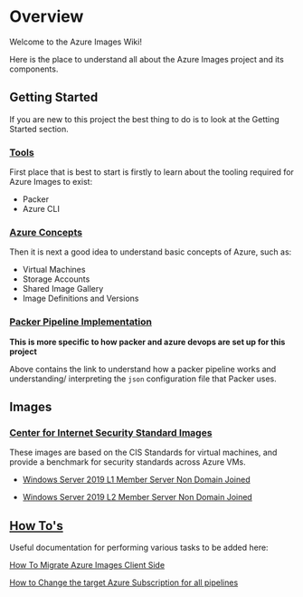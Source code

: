 # Overview

Welcome to the Azure Images Wiki!

Here is the place to understand all about the Azure Images project and its components.

## Getting Started
If you are new to this project the best thing to do is to look at the Getting Started section.

### [Tools](/Azure-Images/Getting-Started/Tools)

First place that is best to start is firstly to learn about the tooling required for Azure Images to exist:

* Packer 
* Azure CLI

### [Azure Concepts](/Azure-Images/Getting-Started/Azure-Concepts)

Then it is next a good idea to understand basic concepts of Azure, such as: 

* Virtual Machines
* Storage Accounts
* Shared Image Gallery
* Image Definitions and Versions

### [Packer Pipeline Implementation](/Azure-Images/Getting-Started/Packer-Pipeline-Implementation)
**This is more specific to how packer and azure devops are set up for this project**

Above contains the link to understand how a packer pipeline works and understanding/ interpreting the `json` configuration file that Packer uses.



## Images

### [Center for Internet Security Standard Images](/Azure-Images/Images/Center-for-Internet-Security-Standard-Images)

These images are based on the CIS Standards for virtual machines, and provide a benchmark for security standards across Azure VMs.

- [Windows Server 2019   L1   Member Server   Non Domain Joined](/Azure-Images/Images/Center-for-Internet-Security-Standard-Images/Windows-Server-2019-%2D-L1-%2D-Member-Server-%2D-Non-Domain-Joined)

- [Windows Server 2019   L2   Member Server   Non Domain Joined](/Azure-Images/Images/Center-for-Internet-Security-Standard-Images/Windows-Server-2019-%2D-L2-%2D-Member-Server-%2D-Non-Domain-Joined)


## [How To's](/Azure-Images/How-To's)

Useful documentation for performing various tasks to be added here:

[How To Migrate Azure Images Client Side](/Azure-Images/How-To's/How-To-Migrate-Azure-Images-Client%2DSide)

[How to Change the target Azure Subscription for all pipelines](/Azure-Images/How-To's/How-to-Change-the-target-Azure-Subscription-for-all-pipelines)
